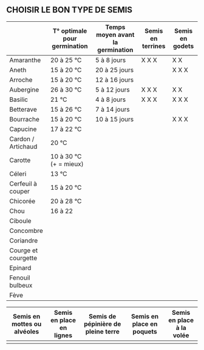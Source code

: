 
## CHOISIR LE BON TYPE DE SEMIS

|                     | T° optimale pour germination | Temps moyen avant la germination | Semis en terrines | Semis en godets |
| ------------------- | ---------------------------- | -------------------------------- | ----------------- | --------------- |
| Amaranthe           | 20 à 25 °C                   | 5 à 8 jours                      | X X X             | X X             |
| Aneth               | 15 à 20 °C                   | 20 à 25 jours                    |                   | X X X           |
| Arroche             | 15 à 20 °C                   | 12 à 16 jours                    |                   |                 |
| Aubergine           | 26 à 30 °C                   | 5 à 12 jours                     | X X X             | X X             |
| Basilic             | 21 °C                        | 4 à 8 jours                      | X X X             | X X X           |
| Betterave           | 15 à 26 °C                   | 7 à 14 jours                     |                   |                 |
| Bourrache           | 15 à 20 °C                   | 10 à 15 jours                    |                   | X X X           |
| Capucine            | 17 à 22 °C                             |                                  |                   |                 |
| Cardon / Artichaud  | 20 °C                             |                                  |                   |                 |
| Carotte             | 10 à 30 °C (+ = mieux)                             |                                  |                   |                 |
| Céleri              | 13 °C                             |                                  |                   |                 |
| Cerfeuil à couper   | 15 à 20 °C                             |                                  |                   |                 |
| Chicorée            | 20 à 28 °C                             |                                  |                   |                 |
| Chou                | 16 à 22                              |                                  |                   |                 |
| Ciboule             |                              |                                  |                   |                 |
| Concombre           |                              |                                  |                   |                 |
| Coriandre           |                              |                                  |                   |                 |
| Courge et courgette |                              |                                  |                   |                 |
| Epinard             |                              |                                  |                   |                 |
| Fenouil bulbeux     |                              |                                  |                   |                 |
| Fève                    |                              |                                  |                   |                 |





| Semis en mottes ou alvéoles | Semis en place en lignes | Semis de pépinière de pleine terre | Semis en place en poquets | Semis en place à la volée |
| --------------------------- | ------------------------ | ---------------------------------- | ------------------------- | ------------------------- |
|                             |                          |                                    |                           |                           |

